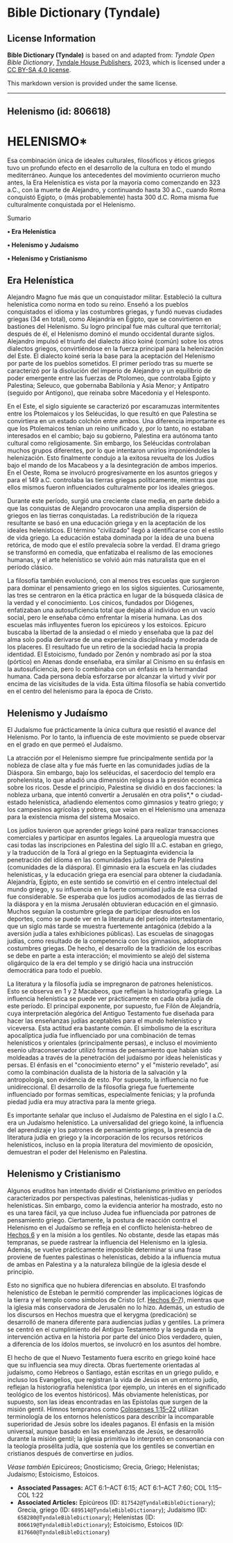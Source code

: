# Bible Dictionary (Tyndale)

## License Information

**Bible Dictionary (Tyndale)** is based on and adapted from: _Tyndale Open Bible Dictionary_, [Tyndale House Publishers](https://tyndaleopenresources.com/), 2023, which is licensed under a [CC BY-SA 4.0 license](https://creativecommons.org/licenses/by-sa/4.0/legalcode.en).

This markdown version is provided under the same license.



--------------------------------

## Helenismo (id: 806618)

HELENISMO\*
===========

Esa combinación única de ideales culturales, filosóficos y éticos griegos tuvo un profundo efecto en el desarrollo de la cultura en todo el mundo mediterráneo. Aunque los antecedentes del movimiento ocurrieron mucho antes, la Era Helenística es vista por la mayoría como comenzando en 323 a.C., con la muerte de Alejandro, y continuando hasta 30 a.C., cuando Roma conquistó Egipto, o (más probablemente) hasta 300 d.C. Roma misma fue culturalmente conquistada por el Helenismo.

Sumario

**• Era Helenística**

**• Helenismo y Judaísmo**

**• Helenismo y Cristianismo**

Era Helenística
---------------

Alejandro Magno fue más que un conquistador militar. Estableció la cultura helenística como norma en todo su reino. Enseñó a los pueblos conquistados el idioma y las costumbres griegas, y fundó nuevas ciudades griegas (34 en total), como Alejandría en Egipto, que se convirtieron en bastiones del Helenismo. Su logro principal fue más cultural que territorial; después de él, el Helenismo dominó el mundo occidental durante siglos. Alejandro impulsó el triunfo del dialecto ático koiné (común) sobre los otros dialectos griegos, convirtiéndose en la fuerza principal para la helenización del Este. El dialecto koiné sería la base para la aceptación del Helenismo por parte de los pueblos sometidos. El primer período tras su muerte se caracterizó por la disolución del imperio de Alejandro y un equilibrio de poder emergente entre las fuerzas de Ptolomeo, que controlaba Egipto y Palestina; Seleuco, que gobernaba Babilonia y Asia Menor; y Antípatro (seguido por Antígono), que reinaba sobre Macedonia y el Helesponto.

En el Este, el siglo siguiente se caracterizó por escaramuzas intermitentes entre los Ptolemaicos y los Seléucidas, lo que resultó en que Palestina se convirtiera en un estado colchón entre ambos. Una diferencia importante es que los Ptolemaicos tenían un reino unificado y, por lo tanto, no estaban interesados en el cambio; bajo su gobierno, Palestina era autónoma tanto cultural como religiosamente. Sin embargo, los Seléucidas controlaban muchos grupos diferentes, por lo que intentaron unirlos imponiéndoles la helenización. Esto finalmente condujo a la exitosa revuelta de los Judíos bajo el mando de los Macabeos y a la desintegración de ambos imperios. En el Oeste, Roma se involucró progresivamente en los asuntos griegos y para el 149 a.C. controlaba las tierras griegas políticamente, mientras que ellos mismos fueron influenciados culturalmente por los ideales griegos.

Durante este período, surgió una creciente clase media, en parte debido a que las conquistas de Alejandro provocaron una amplia dispersión de griegos en las tierras conquistadas. La redistribución de la riqueza resultante se basó en una educación griega y en la aceptación de los ideales helenísticos. El término "civilizado" llegó a identificarse con el estilo de vida griego. La educación estaba dominada por la idea de una buena retórica, de modo que el estilo prevalecía sobre la verdad. El drama griego se transformó en comedia, que enfatizaba el realismo de las emociones humanas, y el arte helenístico se volvió aún más naturalista que en el período clásico.

La filosofía también evolucionó, con al menos tres escuelas que surgieron para dominar el pensamiento griego en los siglos siguientes. Curiosamente, las tres se centraron en la ética práctica en lugar de la búsqueda clásica de la verdad y el conocimiento. Los cínicos, fundados por Diógenes, enfatizaban una autosuficiencia total que dejaba al individuo en un vacío social, pero le enseñaba cómo enfrentar la miseria humana. Las dos escuelas más influyentes fueron los epicúreos y los estoicos. Epicuro buscaba la libertad de la ansiedad o el miedo y enseñaba que la paz del alma solo podía derivarse de una experiencia disciplinada y moderada de los placeres. El resultado fue un retiro de la sociedad hacia la propia identidad. El Estoicismo, fundado por Zenón y nombrado así por la stoa (pórtico) en Atenas donde enseñaba, era similar al Cinismo en su énfasis en la autosuficiencia, pero lo combinaba con un énfasis en la hermandad humana. Cada persona debía esforzarse por alcanzar la virtud y vivir por encima de las vicisitudes de la vida. Esta última filosofía se había convertido en el centro del helenismo para la época de Cristo.

Helenismo y Judaísmo
--------------------

El Judaísmo fue prácticamente la única cultura que resistió el avance del Helenismo. Por lo tanto, la influencia de este movimiento se puede observar en el grado en que permeó el Judaísmo.

La atracción por el Helenismo siempre fue principalmente sentida por la nobleza de clase alta y fue más fuerte en las comunidades judías de la Diáspora. Sin embargo, bajo los seléucidas, el sacerdocio del templo era prohelenista, lo que añadió una dimensión religiosa a la presión económica sobre los ricos. Desde el principio, Palestina se dividió en dos facciones: la nobleza urbana, que intentó convertir a Jerusalén en otra polis*,* o ciudad\-estado helenística, añadiendo elementos como gimnasios y teatro griego; y los campesinos agrícolas y pobres, que veían en el Helenismo una amenaza para la existencia misma del sistema Mosaico.

Los judíos tuvieron que aprender griego koiné para realizar transacciones comerciales y participar en asuntos legales. La arqueología muestra que casi todas las inscripciones en Palestina del siglo III a.C. estaban en griego, y la traducción de la Torá al griego en la Septuaginta evidencia la penetración del idioma en las comunidades judías fuera de Palestina (comunidades de la diáspora). El gimnasio era la escuela en las ciudades helenísticas, y la educación griega era esencial para obtener la ciudadanía. Alejandría, Egipto, en este sentido se convirtió en el centro intelectual del mundo griego, y su influencia en la fuerte comunidad judía de esa ciudad fue considerable. Se esperaba que los judíos acomodados de las tierras de la diáspora y en la misma Jerusalén obtuvieran educación en el gimnasio. Muchos seguían la costumbre griega de participar desnudos en los deportes, como se puede ver en la literatura del período intertestamentario, que un siglo más tarde se muestra fuertemente antagónica (debido a la aversión judía a tales exhibiciones públicas). Las escuelas de sinagogas judías, como resultado de la competencia con los gimnasios, adoptaron costumbres griegas. De hecho, el desarrollo de la tradición de los escribas se debe en parte a esta interacción; el movimiento se alejó del sistema oligárquico de la era del templo y se dirigió hacia una instrucción democrática para todo el pueblo.

La literatura y la filosofía judía se impregnaron de patrones helenísticos. Esto se observa en 1 y 2 Macabeos, que reflejan la historiografía griega. La influencia helenística se puede ver prácticamente en cada obra judía de este período. El principal exponente, por supuesto, fue Filón de Alejandría, cuya interpretación alegórica del Antiguo Testamento fue diseñada para hacer las enseñanzas judías aceptables para el mundo helenístico y viceversa. Esta actitud era bastante común. El simbolismo de la escritura apocalíptica judía fue influenciado por una combinación de temas helenísticos y orientales (principalmente persas), e incluso el movimiento esenio ultraconservador utilizó formas de pensamiento que habían sido moldeadas a través de la penetración del judaísmo por ideas helenísticas y persas. El énfasis en el "conocimiento eterno" y el "misterio revelado", así como la combinación dualista de la historia de la salvación y la antropología, son evidencia de esto. Por supuesto, la influencia no fue unidireccional. El desarrollo de la filosofía griega fue fuertemente influenciado por formas semíticas, especialmente fenicias; y la profunda piedad judía era muy atractiva para la mente griega.

Es importante señalar que incluso el Judaísmo de Palestina en el siglo I a.C. era un Judaísmo helenístico. La universalidad del griego koiné, la influencia del aprendizaje y los patrones de pensamiento griegos, la presencia de literatura judía en griego y la incorporación de los recursos retóricos helenísticos, incluso en la propia literatura del movimiento de oposición, demuestran el poder del Helenismo en Palestina.

Helenismo y Cristianismo
------------------------

Algunos eruditos han intentado dividir el Cristianismo primitivo en períodos caracterizados por perspectivas palestinas, helenísticas\-judías y helenísticas. Sin embargo, como la evidencia anterior ha mostrado, esto no es una tarea fácil, ya que incluso Judea fue influenciada por patrones de pensamiento griego. Ciertamente, la postura de reacción contra el Helenismo en el Judaísmo se refleja en el conflicto helenista\-hebreo de [Hechos 6](https://ref.ly/Acts6:1-Acts6:15) y en la misión a los gentiles. No obstante, desde las etapas más tempranas, se puede rastrear la influencia del Helenismo en la iglesia. Además, se vuelve prácticamente imposible determinar si una frase proviene de fuentes palestinas o helenísticas, debido a la influencia mutua de ambas en Palestina y a la naturaleza bilingüe de la iglesia desde el principio.

Esto no significa que no hubiera diferencias en absoluto. El trasfondo helenístico de Esteban le permitió comprender las implicaciones lógicas de la tierra y el templo como símbolos de Cristo (cf. [Hechos 6–7](https://ref.ly/Acts6:1-Acts7:60)), mientras que la iglesia más conservadora de Jerusalén no lo hizo. Además, un estudio de los discursos en Hechos muestra que el kerygma (predicación) se desarrolló de manera diferente para audiencias judías y gentiles. La primera se centró en el cumplimiento del Antiguo Testamento y la segunda en la intervención activa en la historia por parte del único Dios verdadero, quien, a diferencia de los ídolos muertos, se involucró en los asuntos del hombre.

El hecho de que el Nuevo Testamento fuera escrito en griego koiné hace que su influencia sea muy directa. Obras fuertemente orientadas al judaísmo, como Hebreos o Santiago, están escritas en un griego pulido, e incluso los Evangelios, que registran la vida de Jesús en un entorno judío, reflejan la historiografía helenística (por ejemplo, un interés en el significado teológico de los eventos históricos). Más obviamente helenísticas, por supuesto, son las ideas encontradas en las Epístolas que surgen de la misión gentil. Himnos tempranos como [Colosenses 1:15–22](https://ref.ly/Col1:15-Col1:22) utilizan terminología de los entornos helenísticos para describir la incomparable superioridad de Jesús sobre los ideales paganos. El énfasis en la misión universal, aunque basado en las enseñanzas de Jesús, se desarrolló durante la misión gentil; la iglesia primitiva lo interpretó en consonancia con la teología prosélita judía, que sostenía que los gentiles se convertían en cristianos después de convertirse en judíos.

*Véase también* Epicúreos; Gnosticismo; Grecia, Griego; Helenistas; Judaísmo; Estoicismo, Estoicos.

* **Associated Passages:** ACT 6:1–ACT 6:15; ACT 6:1–ACT 7:60; COL 1:15–COL 1:22
* **Associated Articles:** Epicúreos (ID: `817542@TyndaleBibleDictionary`); Grecia, griego (ID: `689514@TyndaleBibleDictionary`); Judaísmo (ID: `658280@TyndaleBibleDictionary`); Helenistas (ID: `806619@TyndaleBibleDictionary`); Estoicismo, Estoicos (ID: `817660@TyndaleBibleDictionary`)

